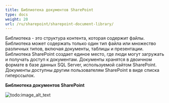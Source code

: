 ```yaml
---
title: Библиотека документов SharePoint
type: docs
weight: 20
url: /ru/sharepoint/sharepoint-document-library/
---
```


Библиотека - это структура контента, которая содержит файлы. Библиотека может содержать только один тип файла или множество различных типов, включая документы, таблицы и презентации. Библиотека SharePoint создает единое место, где люди могут загружать и получать доступ к документам. Документы хранятся в двоичном формате в базе данных SQL Server, используемой сайтом SharePoint. Документы доступны другим пользователям SharePoint в виде списка гиперссылок.

**Библиотека документов SharePoint**

![todo:image_alt_text](sharepoint-document-library_1.png)